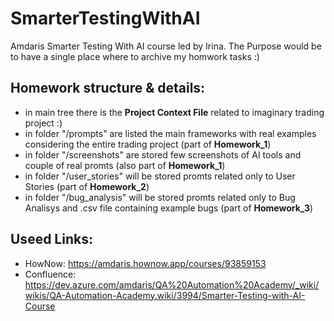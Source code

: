 # SmarterTestingWithAI
Amdaris Smarter Testing With AI course led by Irina. The Purpose would be to have a single place where to archive my homwork tasks :)


## Homework structure & details:
* in main tree there is the **Project Context File** related to imaginary trading project :)
* in folder "/prompts" are listed the main frameworks with real examples considering the entire trading project (part of **Homework_1**)
* in folder "/screenshots" are stored few screenshots of AI tools and couple of real promts (also part of **Homework_1**)
* in folder "/user_stories" will be stored promts related only to User Stories  (part of **Homework_2**)
* in folder "/bug_analysis" will be stored promts related only to Bug Analisys and .csv file containing example bugs (part of **Homework_3**) 


## Useed Links:
* HowNow: https://amdaris.hownow.app/courses/93859153
* Confluence: https://dev.azure.com/amdaris/QA%20Automation%20Academy/_wiki/wikis/QA-Automation-Academy.wiki/3994/Smarter-Testing-with-AI-Course
